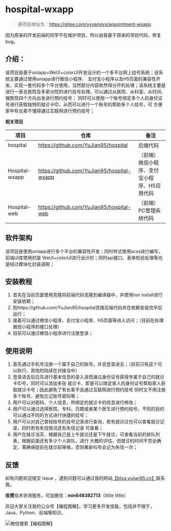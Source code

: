 # hospital-wxapp

> 原项目地址为：https://gitee.com/yyyangyx/appointment-wxapp

因为原来的开发前端的同学不在维护项目，所以由我基于原来的项目代码，修复bug。

## 介绍：
该项目是基于uniapp+WeUI+colorUI开发设计的一个多平台网上挂号系统；该系统主要通过使用uniapp进行微信小程序、
支付宝小程序以及H5页面的兼容性开发，实现一套代码多个平台使用，当然部分内容依然得分开的处理；该系统主要是
进行一家总医院及多家分院的进行挂号处理，可以通过从医院、从科室、从时间、搜医院四个方向出发进行预约挂号；
同时可以使用一个账号绑定多个人的身份证号进行获取独特的就诊卡ID，从而可以进行一个账号的帮助多个人挂号，可
方便家中有长辈不懂得通过互联网进行预约挂号；

**相关项目**

| 项目           | 仓库                                       | 备注                                         |
| -------------- | ------------------------------------------ | -------------------------------------------- |
| hospital       | https://github.com/YuJian95/hospital       | 后端代码                                     |
| Hospital-wxapp | https://github.com/YuJian95/hospital-wxapp | （前端）微信小程序、支付宝小程序、H5应用代码 |
| Hospital-web   | https://github.com/YuJian95/hospital-web   | （前端）PC管理系统代码     

## 软件架构
该项目是使用uniapp进行多个平台的兼容性开发；同时样式使用scss进行编写，前端UI库使用的是
WeUI+colorUI进行设计的；同时api接口、表单检验处理等也是经过模块化封装调用；

## 安装教程
1. 首先在当前页面使用克隆将前端代码克隆到编译器中，并使用run install进行安装依赖；
3. 到https://github.com/YuJian95/hospital克隆后端代码并在依赖安装完毕后运行；
4. 接着可以通过微信小程序、支付宝小程序、H5页面等进入访问；（目前在处理微信小程序的接口处理）
5. 目前可以通过微信小程序进行注册登录；

## 使用说明
1. 首先通过手机号注册一个属于自己的账号，并且登录进去；（目前只有这个可以执行、其他的陆续在对接当中）
2. 登录进去后应先进行基本信息的录入进而通过身份证号获得专属于自己的就诊卡ID号，同时可以添加多张
   就诊卡、即是可以绑定家人的身份证号帮助家人获取就诊卡号；因此避免了有长辈不会通过互联网进行预约挂号
   同时又不用注册多个账号，避免忘记账号密码等；
3. 用户可以对密码、个人信息、所绑定的就诊卡的信息进行修改；
4. 用户可以通过选择医院、专科、日期或者某个医生进行预约挂号，不同的目的可以通过不同的方式进行快捷的挂号；
5. 用户可以对自己曾经挂号的挂号记录进行查询，若有就诊过也可以查看就诊记录，同时若有失信情况还有失信记录
   可查看；
6. 用户在就诊当天、根据自己是上午就诊还是下午就诊，可查看当前的排队列表，根据前面还有多少个人排队，进行
   大概的评估，但就诊的时间不完全确定、需确保提前在就诊前等候，否则重新叫号会记为失信一次；

## 反馈

如有问题欢迎提交 Issue ，遇到问题可以通过我的网站[【blog.yujian95.cn】](https://blog.yujian95.cn)联系我。

**收费**技术咨询服务，可加微信：**min648382713**（little little）

欢迎大家关注我的公众号【编程图解】，学习更多开发技能，包括并不限于，Java、Python、前端等知识。

![微信搜索【编程图解】](http://image.yujian95.cn/halo/yujian95.jpg)
